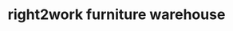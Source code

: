 ---
title: "right2work furniture warehouse"
url: /kendal/right2work-furniture-warehouse/
shop: furniture
---